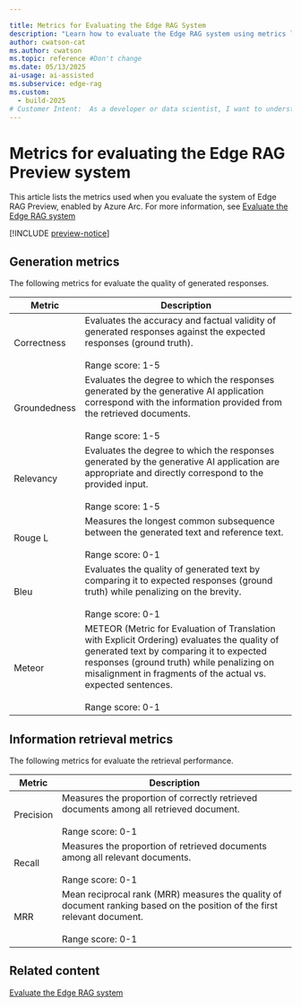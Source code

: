```yaml
---

title: Metrics for Evaluating the Edge RAG System
description: "Learn how to evaluate the Edge RAG system using metrics like correctness, relevancy, precision, and recall for optimal performance."
author: cwatson-cat
ms.author: cwatson
ms.topic: reference #Don't change
ms.date: 05/13/2025
ai-usage: ai-assisted
ms.subservice: edge-rag
ms.custom:
  - build-2025
# Customer Intent:  As a developer or data scientist, I want to understand the metrics for evaluating the Edge RAG system so that I can assess the quality and performance of generated responses and retrieval processes effectively.
---
```


# Metrics for evaluating the Edge RAG Preview system

This article lists the metrics used when you evaluate the system of Edge RAG Preview, enabled by Azure Arc. For more information, see [Evaluate the Edge RAG system](evaluate-solution.md)

[!INCLUDE [preview-notice](includes/preview-notice.md)]

## Generation metrics

The following metrics for evaluate the quality of generated responses.

| Metric         |Description               |
|----------------|-------|
|Correctness |Evaluates the accuracy and factual validity of generated responses against the expected responses (ground truth). </br></br>Range score: 1-5|
| Groundedness   | Evaluates the degree to which the responses generated by the generative AI application correspond with the information provided from the retrieved documents. </br></br>Range score: 1-5         |
| Relevancy      | Evaluates the degree to which the responses generated by the generative AI application are appropriate and directly correspond to the provided input. </br></br>Range score: 1-5|
| Rouge L        | Measures the longest common subsequence between the generated text and reference text. </br></br>Range score: 0-1 |
| Bleu           | Evaluates the quality of generated text by comparing it to expected responses (ground truth) while penalizing on the brevity.  </br></br>Range score: 0-1        |
| Meteor         | METEOR (Metric for Evaluation of Translation with Explicit Ordering) evaluates the quality of generated text by comparing it to expected responses (ground truth) while penalizing on misalignment in fragments of the actual vs. expected sentences. </br></br>Range score: 0-1    |

## Information retrieval metrics

The following metrics for evaluate the retrieval performance.

| Metric         |Description         |
|----------------|-------|
| Precision      | Measures the proportion of correctly retrieved documents among all retrieved document. </br></br>Range score: 0-1|
| Recall         | Measures the proportion of retrieved documents among all relevant documents. </br></br>Range score: 0-1         |
| MRR            | Mean reciprocal rank (MRR) measures the quality of document ranking based on the position of the first relevant document. </br></br>Range score: 0-1     |

## Related content

[Evaluate the Edge RAG system](evaluate-solution.md)
